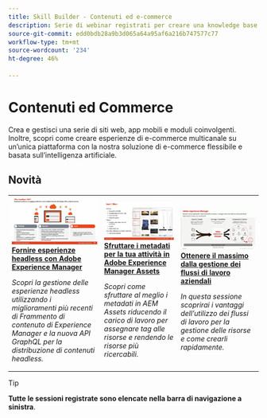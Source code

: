 ```yaml
---
title: Skill Builder - Contenuti ed e-commerce
description: Serie di webinar registrati per creare una knowledge base e massimizzare l’investimento in soluzioni di contenuti e commercio Adobi
source-git-commit: edd0bdb28a9b3d065a64a95af6a216b747577c77
workflow-type: tm+mt
source-wordcount: '234'
ht-degree: 46%

---
```


# Contenuti ed Commerce

Crea e gestisci una serie di siti web, app mobili e moduli coinvolgenti. Inoltre, scopri come creare esperienze di e-commerce multicanale su un’unica piattaforma con la nostra soluzione di e-commerce flessibile e basata sull’intelligenza artificiale.

## Novità

<table>
<tr>
  <td>
    <a href="https://experienceleague.adobe.com/docs/skill-builder-events/skill-builder/content-and-commerce/2022/headless.html">
      <img alt="Fornire esperienze headless con Adobe Experience Manager" src="assets/343816.jpeg" />
    </a>
     <div>
      <a href="https://experienceleague.adobe.com/docs/skill-builder-events/skill-builder/content-and-commerce/2022/headless.html">
        <strong>Fornire esperienze headless con Adobe Experience Manager</strong>
      </a>
    </div>
    <p>
    <em>Scopri la gestione delle esperienze headless utilizzando i miglioramenti più recenti di Frammento di contenuto di Experience Manager e la nuova API GraphQL per la distribuzione di contenuti headless.</em>
    <p>
  </td>
  <td>
    <a href="https://experienceleague.adobe.com/docs/skill-builder-events/skill-builder/content-and-commerce/2022/metadata.html">
      <img alt="Sfruttare i metadati per la tua attività in Adobe Experience Manager Assets" src="assets/343815.jpeg" />
    </a>
     <div>
      <a href="https://experienceleague.adobe.com/docs/skill-builder-events/skill-builder/content-and-commerce/2022/metadata.html">
        <strong>Sfruttare i metadati per la tua attività in Adobe Experience Manager Assets</strong>
      </a>
    </div>
    <p>
    <em>Scopri come sfruttare al meglio i metadati in AEM Assets riducendo il carico di lavoro per assegnare tag alle risorse e rendendo le risorse più ricercabili.</em>
    <p>
  </td>  
  <td>
    <a href="https://experienceleague.adobe.com/docs/skill-builder-events/skill-builder/content-and-commerce/2022/workflow.html">
      <img alt="Ottenere il massimo dalla gestione dei flussi di lavoro aziendali" src="assets/343817.jpeg" />
    </a>
     <div>
      <a href="https://experienceleague.adobe.com/docs/skill-builder-events/skill-builder/content-and-commerce/2022/workflow.html">
        <strong>Ottenere il massimo dalla gestione dei flussi di lavoro aziendali</strong>
      </a>
    </div>
    <p>
    <em>In questa sessione scoprirai i vantaggi dell’utilizzo dei flussi di lavoro per la gestione delle risorse e come crearli rapidamente.</em>
    <p>
  </td>
</tr>
</table>

>[!TIP]
>
>**Tutte le sessioni registrate sono elencate nella barra di navigazione a sinistra**.

